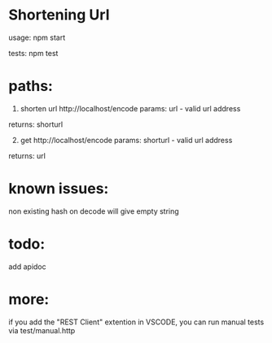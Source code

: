 # Shortening Url

usage:
npm start

tests:
npm test

# paths:
1) shorten url
http://localhost/encode
params: 
url - valid url address

returns:
shorturl

2) get 
http://localhost/encode
params: 
shorturl - valid url address

returns: 
url

# known issues:
non existing hash on decode will give empty string

# todo:
add apidoc

# more:
if you add the "REST Client" extention in VSCODE, you can run manual tests via test/manual.http 